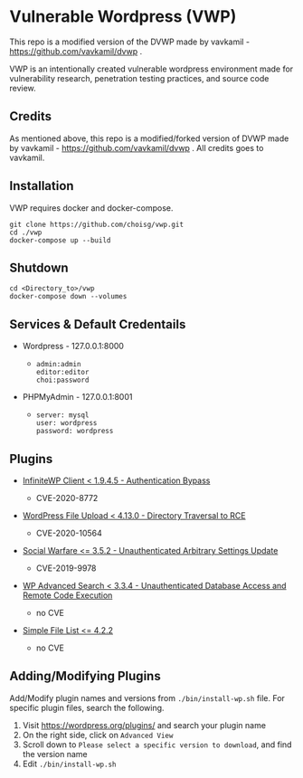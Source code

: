 
# Vulnerable Wordpress (VWP) 
This repo is a modified version of the DVWP made by vavkamil - https://github.com/vavkamil/dvwp . 

VWP is an intentionally created vulnerable wordpress environment made for vulnerability research, penetration testing practices, and source code review. 

## Credits
As mentioned above, this repo is a modified/forked version of DVWP made by vavkamil - https://github.com/vavkamil/dvwp . All credits goes to vavkamil. 

## Installation 
VWP requires docker and docker-compose.
```
git clone https://github.com/choisg/vwp.git
cd ./vwp
docker-compose up --build 
```

## Shutdown
```
cd <Directory_to>/vwp
docker-compose down --volumes
```

## Services & Default Credentails
- Wordpress - 127.0.0.1:8000
  - ```
    admin:admin
    editor:editor
    choi:password 
    ```
- PHPMyAdmin - 127.0.0.1:8001
  - ```
    server: mysql
    user: wordpress
    password: wordpress
    ```

## Plugins 
* [InfiniteWP Client < 1.9.4.5 - Authentication Bypass](https://wpvulndb.com/vulnerabilities/10011)
  - CVE-2020-8772

* [WordPress File Upload < 4.13.0 - Directory Traversal to RCE](https://wpvulndb.com/vulnerabilities/10132)
  - CVE-2020-10564

* [Social Warfare <= 3.5.2 - Unauthenticated Arbitrary Settings Update](https://wpvulndb.com/vulnerabilities/9238)
  - CVE-2019-9978

* [WP Advanced Search < 3.3.4 - Unauthenticated Database Access and Remote Code Execution](https://wpvulndb.com/vulnerabilities/10115)
  - no CVE

* [Simple File List <= 4.2.2](https://www.cybersecurity-help.cz/vdb/SB2020042711)
  - no CVE

## Adding/Modifying Plugins 

Add/Modify plugin names and versions from `./bin/install-wp.sh` file. 
For specific plugin files, search the following. 

1. Visit https://wordpress.org/plugins/ and search your plugin name 
2. On the right side, click on `Advanced View`
3. Scroll down to `Please select a specific version to download`, and find the version name 
4. Edit `./bin/install-wp.sh`